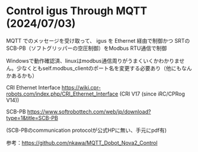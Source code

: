 # Control igus Through MQTT (2024/07/03)

MQTT でのメッセージを受け取って、
igus を Ethernet 経由で制御かつ
SRTのSCB-PB（ソフトグリッパーの空圧制御）をModbus RTU通信で制御

Windowsで動作確認済、linuxはmodbus通信周りがうまくいくかわかりません。少なくともself.modbus_clientのポート名を変更する必要あり（他にもなんかあるかも）

CRI Ethernet Interface
https://wiki.cpr-robots.com/index.php/CRI_Ethernet_Interface
(CRI V17 (since iRC/CPRog V14))

SCB-PB
https://www.softrobottech.com/web/jp/download?type=1&title=SCB-PB

(SCB-PBのcommunication protocolが公式HPに無い、手元にpdf有)


参考：https://github.com/nkawa/MQTT_Dobot_Nova2_Control
